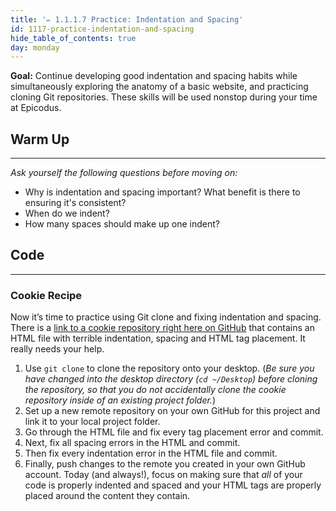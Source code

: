```yaml
---
title: '✏️ 1.1.1.7 Practice: Indentation and Spacing'
id: 1117-practice-indentation-and-spacing
hide_table_of_contents: true
day: monday
---
```


**Goal:** Continue developing good indentation and spacing habits while simultaneously exploring the anatomy of a basic website, and practicing cloning Git repositories. These skills will be used nonstop during your time at Epicodus.

## Warm Up

---

_Ask yourself the following questions before moving on:_

* Why is indentation and spacing important? What benefit is there to ensuring it's consistent?
* When do we indent?
* How many spaces should make up one indent?

## Code
---

### Cookie Recipe

Now it’s time to practice using Git clone and fixing indentation and spacing. There is a [link to a cookie repository right here on GitHub](https://github.com/epicodus-lessons/cookie-recipe) that contains an HTML file with terrible indentation, spacing and HTML tag placement.  It really needs your help.  

1.  Use `git clone` to clone the repository onto your desktop. (_Be sure you have changed into the desktop directory (`cd ~/Desktop`) before cloning the repository, so that you do not accidentally clone the cookie repository inside of an existing project folder._)
2.  Set up a new remote repository on your own GitHub for this project and link it to your local project folder.
3.  Go through the HTML file and fix every tag placement error and commit.
4.  Next, fix all spacing errors in the HTML and commit.
5. Then fix every indentation error in the HTML file and commit.
6.  Finally, push changes to the remote you created in your own GitHub account.
Today (and always!), focus on making sure that _all_ of your code is properly indented and spaced and your HTML tags are properly placed around the content they contain.
